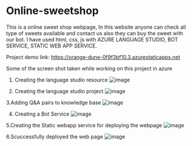 # Online-sweetshop

This is a online sweet shop webpage, In this website anyone can check all type of sweets available and contact us also they can buy the sweet with our bot.
I have used html, css, js with AZURE LANGUAGE STUDIO, BOT SERVICE, STATIC WEB APP SERVICE.

Project demo link: https://orange-dune-0f9f3bf10.3.azurestaticapps.net


Some of the screen shot taken while working on this project in azure

1. Creating the language studio resource
![image](https://github.com/ReshmaKalabattula/Online-sweetshop/assets/113781790/5a3042ce-bfe2-48bf-97e4-53ec7e1bb0d0)

2. Creating the language studio project
![image](https://github.com/ReshmaKalabattula/Online-sweetshop/assets/113781790/5f7e28d6-45a3-4f9a-b93a-cf35ad9c9deb)

3.Adding Q&A pairs to knowledge base
![image](https://github.com/ReshmaKalabattula/Online-sweetshop/assets/113781790/d65bcef4-402d-4796-adff-854285a4668b)

4. Creating a Bot Service
![image](https://github.com/ReshmaKalabattula/Online-sweetshop/assets/113781790/044a980e-ab9d-42d2-b0df-cc9191f20196)

5.Creating the Static webapp service for deploying the webpage
![image](https://github.com/ReshmaKalabattula/Online-sweetshop/assets/113781790/fe8a9021-be5d-4c17-80bd-a80558239c5e)

6.Scuccessfully deployed the web page
![image](https://github.com/ReshmaKalabattula/Online-sweetshop/assets/113781790/80aca4f2-a438-47de-98ad-0f791f708396)
